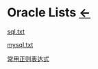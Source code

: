 # Oracle Lists [←](../index.md)

[sql.txt](sql.txt)

[mysql.txt](mysql.txt)

[常用正则表达式](常用正则表达式.txt)
